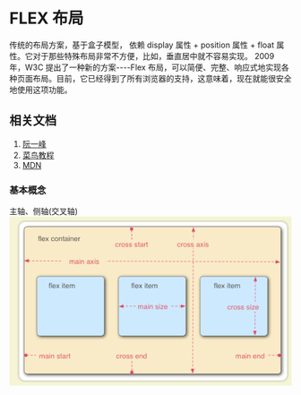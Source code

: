 # FLEX 布局

传统的布局方案，基于盒子模型， 依赖 display 属性 + position 属性 + float 属性。它对于那些特殊布局非常不方便，比如，垂直居中就不容易实现。 2009 年，W3C 提出了一种新的方案----Flex 布局，可以简便、完整、响应式地实现各种页面布局。目前，它已经得到了所有浏览器的支持，这意味着，现在就能很安全地使用这项功能。

## 相关文档

1. [阮一峰](https://ruanyifeng.com/blog/2015/07/flex-grammar.html)
2. [菜鸟教程](https://www.runoob.com/w3cnote/flex-grammar.html)
3. [MDN](https://developer.mozilla.org/zh-CN/docs/Web/CSS/flex)

### 基本概念

主轴、侧轴(交叉轴)  
 ![alt text](image.png)

